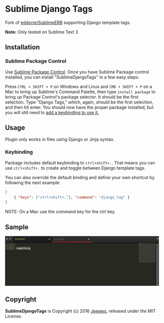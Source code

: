 # Sublime Django Tags

Fork of [eddorre/SublimeERB](https://github.com/eddorre/SublimeERB) supporting Django template tags.

**Note:** Only tested on Sublime Text 3

## Installation

### Sublime Package Control

Use [Sublime Package Control](https://packagecontrol.io/). Once you have Sublime Package control installed, you can install "SublimeDjangoTags" in a few easy steps.

Press `CTRL + SHIFT + P` on Windows and Linux and `CMD + SHIFT + P` on a Mac to bring up Sublime's Command Palette, then type `install package` to bring up Package Control's package selector. It should be the first selection. Type "Django Tags," which, again, should be the first selection, and then hit enter. You should now have the proper package installed, but you will still need to [add a keybinding to use it.](#add-keybinding)

## Usage

Plugin only works in files using Django or Jinja syntax.

### Keybinding

Package includes default keybinding to `ctrl+shift+.`. That means you can use `ctrl+shift+.` to create and toggle between Django template tags.

You can also override the default binding and define your own shortcut by following the next example:

```json
[
    { "keys": ["ctrl+shift+."], "command": "django_tag" }
]
```

NOTE: On a Mac use the command key for the ctrl key.

Sample
----------
<img src="https://raw.githubusercontent.com/Jeewes/SublimeDjangoTags/master/django_tags.gif" />

Copyright
---------

**SublimeDjangoTags** is Copyright (c) 2016 [Jeewes](https://github.com/Jeewes), released under the MIT License.
